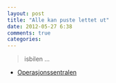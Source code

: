 ```yaml
---
layout: post
title: "Alle kan puste lettet ut"
date: 2012-05-27 6:38
comments: true
categories: 
---
```

>  isbilen ...
- [Operasjonssentralen](http://twitter.com/oslopolitiops/status/206741247971430400)

